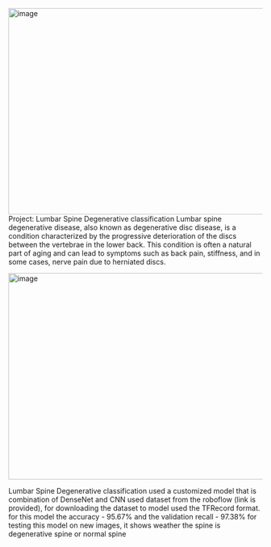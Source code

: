<img width="612" height="408" alt="image" src="https://github.com/user-attachments/assets/ad2390b2-7841-4bc8-83e5-5fe1ec880624" />Project: Lumbar Spine Degenerative classification
Lumbar spine degenerative disease, also known as degenerative disc disease, is a condition characterized by the progressive deterioration of the discs between the vertebrae in the lower back. 
This condition is often a natural part of aging and can lead to symptoms such as back pain, stiffness, and in some cases, nerve pain due to herniated discs.

<img width="612" height="408" alt="image" src="https://github.com/user-attachments/assets/b4d829f9-5fa5-411f-a3fa-39a5825f817a" />


Lumbar Spine Degenerative classification used a customized model that is combination of DenseNet and CNN used dataset from the roboflow (link is provided), for downloading the dataset to model used the TFRecord format.
for this model the accuracy - 95.67% and the validation recall - 97.38%
for testing this model on new images, it shows weather the spine is degenerative spine or normal spine
